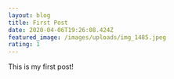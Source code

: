 ```yaml
---
layout: blog
title: First Post
date: 2020-04-06T19:26:08.424Z
featured_image: /images/uploads/img_1485.jpeg
rating: 1
---
```

This is my first post!